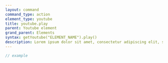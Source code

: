 ```yaml
---
layout: command
command_type: action
element_type: youtube
title: youtube.play
parent: Youtube element
grand_parent: Elements
syntax: getYoutube("ELEMENT_NAME").play()
description: Lorem ipsum dolor sit amet, consectetur adipiscing elit, sed do eiusmod tempor incididunt ut labore et dolore magna aliqua. Ut enim ad minim veniam, quis nostrud exercitation ullamco laboris nisi ut aliquip ex ea commodo consequat.
---
```


```javascript
// example
```